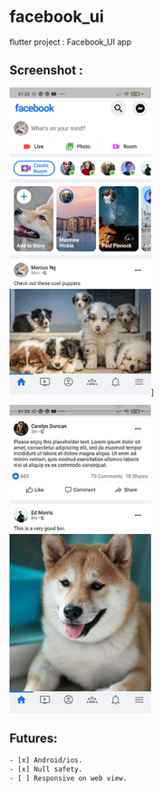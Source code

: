 # facebook_ui

flutter project : Facebook_UI app

## Screenshot :

<img src="https://github.com/AchrafSakout/facebook_ui/blob/main/Pictures/Screenshot_2021-10-17-21-22-00-643_com.example.facebook_responsive_ui.jpg" width="250"/>]

<img src="https://github.com/AchrafSakout/facebook_ui/blob/main/Pictures/Screenshot_2021-10-17-21-22-09-899_com.example.facebook_responsive_ui.jpg" width="250"/>
  
## Futures:
    - [x] Android/ios.
    - [x] Null safety.
    - [ ] Responsive on web view.

